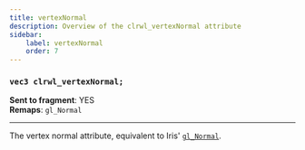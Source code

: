 ```yaml
---
title: vertexNormal
description: Overview of the clrwl_vertexNormal attribute
sidebar:
    label: vertexNormal
    order: 7
---
```


### `vec3 clrwl_vertexNormal;`  

**Sent to fragment**: YES  
**Remaps**: `gl_Normal`  

---

The vertex normal attribute, equivalent to Iris' [`gl_Normal`](https://shaders.properties/current/reference/attributes/vanormal/).
